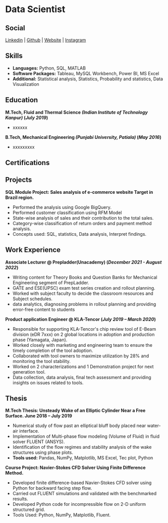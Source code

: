 # Data Scientist
## Social
[Linkedin](https://www.linkedin.com/in/deepanshus29/) |
[Github](https://github.com/Deepanshus29) |
[Website](https://deepanshus29.github.io/) |
[Instagram](https://www.instagram.com/stupe.fy_/) 
## Skills
- **Languages:** Python, SQL, MATLAB
- **Software Packages:** Tableau, MySQL Workbench, Power BI, MS Excel
- **Additional:** Statistical analysis, Statistics, Probability and statistics, Data Visualization


## Education							       		
**M.Tech, Fluid and Thermal Science _(Indian Institute of Technology Kanpur)_ (_July 2019_)**	
- xxxxxx

**B.Tech, Mechanical Engineering _(Punjabi University, Patiala)_ (_May 2016_)**
- xxxxxxxxx

## Certifications

## Projects
**SQL Module Project: Sales analysis of e-commerce website Target in Brazil region.**
- Performed the analysis using Google BigQuery.
- Performed customer classification using RFM Model
- State-wise analysis of sales and their contribution to the total sales.
- Category-wise classification of return orders and payment method analysis.
- Concepts used: SQL, statistics, Data analysis, Interpret findings.

## Work Experience

**Associate Lecturer @ Prepladder(Unacademy) (_December 2021 - August 2022_)**
-  Writing content for Theory Books and Question Banks for Mechanical Engineering segment of PrepLadder.
- GATE and ESE(UPSC) exam test series creation and rollout planning.
- Worked with subject faculty to decide the classroom resources and Subject schedules.
- data analytics, diagnosing problems in rollout planning and providing error-free content to students

**Product application Engineer @ KLA-Tencor (_July 2019 – March 2020_)**
- Responsible for supporting KLA-Tencor's chip review tool of E-Beam division (eDR 7xxx) on 2 global locations in adoption and production phase (Yamagata, Japan).
- Worked closely with marketing and engineering team to ensure the timely completion of the tool adoption.
- Collaborated with tool owners to maximize utilization by 28% and monitoring the tool stability.
- Worked on 2 characterizations and 1 Demonstration project for next generation tool.
- Data collection, data analysis, final tech assessment and providing insights on issues related to tools.

## Thesis

**M.Tech Thesis: Unsteady Wake of an Elliptic Cylinder Near a Free Surface. June 2018 – July 2019**
- Numerical study of flow past an elliptical bluff body placed near water-air interface.
- Implementation of Multi-phase flow modeling (Volume of Fluid) in fluid solver FLUENT (ANSYS).
- Identification of the flow regimes and stability analysis of the wake structures using phase plots.
- **Tools used:** Pandas, NumPy, Matplotlib, MS Excel, Tec plot, Python

**Course Project: Navier-Stokes CFD Solver Using Finite Difference Method.**
- Developed finite difference-based Navier-Stokes CFD solver using Python for backward facing step flow.
- Carried out FLUENT simulations and validated with the benchmarked results.
- Developed Python code for incompressible flow on 2-D uniform structured grid.
- Tools Used: Python, NumPy, Matplotlib, Fluent.




